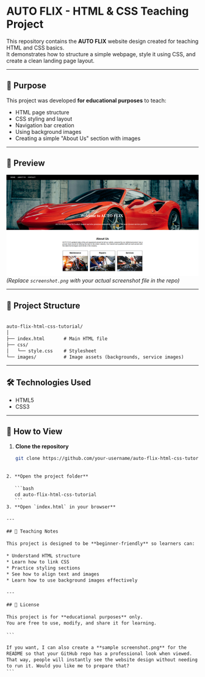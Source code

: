 # AUTO FLIX - HTML & CSS Teaching Project

This repository contains the **AUTO FLIX** website design created for teaching HTML and CSS basics.  
It demonstrates how to structure a simple webpage, style it using CSS, and create a clean landing page layout.

---

## 🎯 Purpose
This project was developed **for educational purposes** to teach:
- HTML page structure
- CSS styling and layout
- Navigation bar creation
- Using background images
- Creating a simple "About Us" section with images

---

## 📸 Preview
![Website Preview](screenshot.png)  
*(Replace `screenshot.png` with your actual screenshot file in the repo)*

---

## 📂 Project Structure
```

auto-flix-html-css-tutorial/
│
├── index.html       # Main HTML file
├── css/
│   └── style.css    # Stylesheet
└── images/          # Image assets (backgrounds, service images)

````

---

## 🛠️ Technologies Used
- HTML5
- CSS3

---

## 🚀 How to View
1. **Clone the repository**
   ```bash
   git clone https://github.com/your-username/auto-flix-html-css-tutorial.git
````

2. **Open the project folder**

   ```bash
   cd auto-flix-html-css-tutorial
   ```
3. **Open `index.html` in your browser**

---

## 🏫 Teaching Notes

This project is designed to be **beginner-friendly** so learners can:

* Understand HTML structure
* Learn how to link CSS
* Practice styling sections
* See how to align text and images
* Learn how to use background images effectively

---

## 📄 License

This project is for **educational purposes** only.
You are free to use, modify, and share it for learning.

```

If you want, I can also create a **sample screenshot.png** for the README so that your GitHub repo has a professional look when viewed. That way, people will instantly see the website design without needing to run it. Would you like me to prepare that?
```
